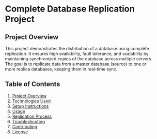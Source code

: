# Complete Database Replication Project

<h2 id="project-overview">Project Overview</h2>

This project demonstrates the distribution of a database using complete replication. It ensures high availability, fault tolerance, and scalability by maintaining synchronized copies of the database across multiple servers. The goal is to replicate data from a master database (source) to one or more replica databases, keeping them in real-time sync.

## Table of Contents
1. [Project Overview](#project-overview)
2. [Technologies Used](#tech)
3. [Setup Instructions](#setup)
4. [Usage](#usage)
5. [Replication Process](#replication)
6. [Troubleshooting](#troubleshoting)
7. [Contributing](#contributing)
8. [License](#license)